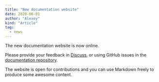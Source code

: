 ```yaml
---
title: "New documentation website"
date: 2020-06-01
author: "Alexey"
kind: "Article"
tag: 
  - news
---
```

The new documentation website is now online.

Please provide your feedback in [Discuss](https://discuss.eventstore.com), or using GitHub issues in the [documentation repository](https://github.com/EventStore/documentation).

<!-- more -->

The website is open for contributions and you can use Markdown freely to produce some awesome content.
